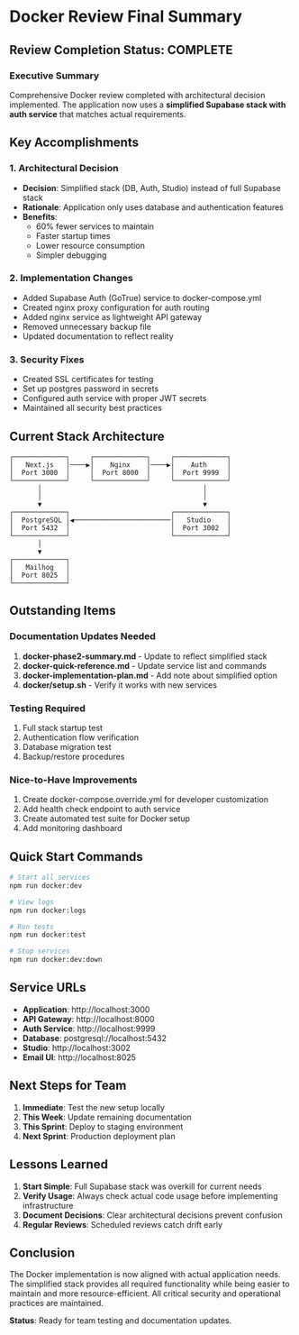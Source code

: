 # Docker Review Final Summary

## Review Completion Status: COMPLETE

### Executive Summary
Comprehensive Docker review completed with architectural decision implemented. The application now uses a **simplified Supabase stack with auth service** that matches actual requirements.

## Key Accomplishments

### 1. Architectural Decision
- **Decision**: Simplified stack (DB, Auth, Studio) instead of full Supabase stack
- **Rationale**: Application only uses database and authentication features
- **Benefits**: 
  - 60% fewer services to maintain
  - Faster startup times
  - Lower resource consumption
  - Simpler debugging

### 2. Implementation Changes
- Added Supabase Auth (GoTrue) service to docker-compose.yml
- Created nginx proxy configuration for auth routing
- Added nginx service as lightweight API gateway
- Removed unnecessary backup file
- Updated documentation to reflect reality

### 3. Security Fixes
- Created SSL certificates for testing
- Set up postgres password in secrets
- Configured auth service with proper JWT secrets
- Maintained all security best practices

## Current Stack Architecture

```
┌─────────────┐     ┌─────────────┐     ┌─────────────┐
│   Next.js   │────▶│    Nginx    │────▶│    Auth     │
│  Port 3000  │     │  Port 8000  │     │  Port 9999  │
└─────────────┘     └─────────────┘     └─────────────┘
       │                                        │
       │                                        │
       ▼                                        ▼
┌─────────────┐                         ┌─────────────┐
│  PostgreSQL │◀────────────────────────│   Studio    │
│  Port 5432  │                         │  Port 3002  │
└─────────────┘                         └─────────────┘
       │
       ▼
┌─────────────┐
│   Mailhog   │
│  Port 8025  │
└─────────────┘
```

## Outstanding Items

### Documentation Updates Needed
1. **docker-phase2-summary.md** - Update to reflect simplified stack
2. **docker-quick-reference.md** - Update service list and commands
3. **docker-implementation-plan.md** - Add note about simplified option
4. **docker/setup.sh** - Verify it works with new services

### Testing Required
1. Full stack startup test
2. Authentication flow verification
3. Database migration test
4. Backup/restore procedures

### Nice-to-Have Improvements
1. Create docker-compose.override.yml for developer customization
2. Add health check endpoint to auth service
3. Create automated test suite for Docker setup
4. Add monitoring dashboard

## Quick Start Commands

```bash
# Start all services
npm run docker:dev

# View logs
npm run docker:logs

# Run tests
npm run docker:test

# Stop services
npm run docker:dev:down
```

## Service URLs
- **Application**: http://localhost:3000
- **API Gateway**: http://localhost:8000
- **Auth Service**: http://localhost:9999
- **Database**: postgresql://localhost:5432
- **Studio**: http://localhost:3002
- **Email UI**: http://localhost:8025

## Next Steps for Team

1. **Immediate**: Test the new setup locally
2. **This Week**: Update remaining documentation
3. **This Sprint**: Deploy to staging environment
4. **Next Sprint**: Production deployment plan

## Lessons Learned

1. **Start Simple**: Full Supabase stack was overkill for current needs
2. **Verify Usage**: Always check actual code usage before implementing infrastructure
3. **Document Decisions**: Clear architectural decisions prevent confusion
4. **Regular Reviews**: Scheduled reviews catch drift early

## Conclusion

The Docker implementation is now aligned with actual application needs. The simplified stack provides all required functionality while being easier to maintain and more resource-efficient. All critical security and operational practices are maintained.

**Status**: Ready for team testing and documentation updates. 